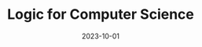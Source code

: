 ---
title: "Logic for Computer Science"
collection: teaching
type: "Undergraduate Module"
permalink: /teaching/2023-mcs1
venue: "University of Nottingham"
date: 2023-10-01
location: "Notingham, United Kingdom"
---